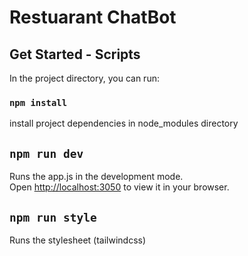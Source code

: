 # Restuarant ChatBot

## Get Started - Scripts

In the project directory, you can run:

### `npm install`

install project dependencies in node_modules directory

## `npm run dev`

Runs the app.js in the development mode.\
Open [http://localhost:3050](http://localhost:3050) to view it in your browser. 

## `npm run style`

Runs the stylesheet (tailwindcss) 
